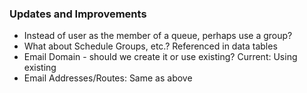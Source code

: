### Updates and Improvements
* Instead of user as the member of a queue, perhaps use a group?
* What about Schedule Groups, etc.?  Referenced in data tables
* Email Domain - should we create it or use existing?  Current: Using existing
* Email Addresses/Routes: Same as above
